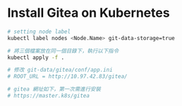 # Install Gitea on Kubernetes

```bash
# setting node label
kubectl label nodes <Node.Name> git-data-storage=true

# 將三個檔案放在同一個目錄下，執行以下指令
kubectl apply -f .

# 修改 git-data/gitea/conf/app.ini
# ROOT_URL = http://10.97.42.83/gitea/

# gitea 網址如下，第一次需進行安裝
# https://master.k8s/gitea
```

